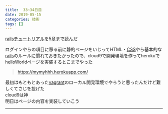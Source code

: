 ```yaml
---
title:  33~34日目
date: 2019-05-15
categories: 技術
tags: []
---
```

<p><a class="keyword" href="http://d.hatena.ne.jp/keyword/rails">rails</a><a class="keyword" href="http://d.hatena.ne.jp/keyword/%A5%C1%A5%E5%A1%BC%A5%C8%A5%EA%A5%A2%A5%EB">チュートリアル</a>を5章まで読んだ</p><p>ログインやらの項目に移る前に静的ページをいじってHTML・<a class="keyword" href="http://d.hatena.ne.jp/keyword/CSS">CSS</a>やら基本的な<a class="keyword" href="http://d.hatena.ne.jp/keyword/rails">rails</a>のルールに慣れておきたかったので、cloud9で開発環境を作ってherokuでhelloWorldページを実装するとこまでやった</p>

<blockquote>
        <p><a href="https://mymyhhh.herokuapp.com/">https://mymyhhh.herokuapp.com/</a></p>

</blockquote>
<p>最初はもともとあった<a class="keyword" href="http://d.hatena.ne.jp/keyword/vagrant">vagrant</a>のローカル開発環境でやろうと思ったんだけど難しくてさじを投げた<br />
cloud9は神<br />
明日はページの内容を実装していこう</p>

-----
